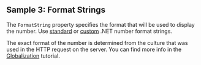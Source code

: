 ## Sample 3: Format Strings

The `FormatString` property specifies the format that will be used to display the number. Use [standard](https://msdn.microsoft.com/en-us/library/dwhawy9k(v=vs.110).aspx) or 
[custom](https://msdn.microsoft.com/en-us/library/0c899ak8(v=vs.110).aspx) .NET number format strings.

The exact format of the number is determined from the culture that was used in the HTTP request on the server. You can find more info in the [Globalization](/docs/tutorials/basics-globalization/{branch}) tutorial.

